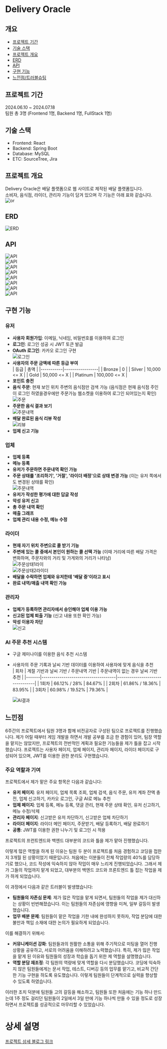 # Delivery Oracle
## 개요
- [프로젝트 기간](#프로젝트-기간)
- [기술 스택](#기술-스택)
- [프로젝트 개요](#프로젝트-개요)
- [ERD](#ERD)
- [API](#API)
- [구현 기능](#구현-기능)
- [느낀점/트러블슈팅](#느낀점)

## 프로젝트 기간
2024.06.10 ~ 2024.07.18  
팀원 총 3명 (Frontend 1명, Backend 1명, FullStack 1명)

## 기술 스택  
- Frontend: React  
- Backend: Spring Boot  
- Database: MySQL  
- ETC: SourceTree, Jira

## 프로젝트 개요
Delivery Oracle은 배달 플랫폼으로 웹 사이트로 제작된 배달 플랫폼입니다.  
소비자, 음식점, 라이더, 관리자 기능이 담겨 있으며 각 기능은 아래 표와 같습니다.  
![or](source/oracel1.png)

## ERD
![ERD](source/erd.png)

## API
![API](source/api1.png)  
![API](source/api2.png)  
![API](source/api3.png)  
![API](source/api4.png)  
![API](source/api5.png)  
![API](source/api6.png)  
![API](source/api7.png)  
![API](source/api8.png)

## 구현 기능

### 유저
- **사용자 회원가입**: 이메일, 닉네임, 비밀번호를 이용하여 로그인
- **로그인**: 로그인 성공 시 JWT 토큰 발급
- **OAuth 로그인**: 카카오 로그인 구현  
  ![로그인](source/1.png)
- **사용자의 주문 금액에 따른 등급 부여**  
  | 등급      | 총액            |
  |-----------|-----------------|
  | Bronze    | 0               |
  | Silver    | 10,000 <= X     |
  | Gold      | 50,000 <= X     |
  | Platinum  | 100,000 <= X    |
- **포인트 충전**
- **음식 주문**: 현재 보인 위치 주변의 음식점만 검색 가능 (음식점은 현재 음식점 주인이 로그인 하였을경우에만 주문가능 웹소켓을 이용하여 로그인 되어있는지 확인) 
  ![주문](source/2.png)
- **주문한 음식 결과 보기**  
  ![주문내역](source/3.png)
- **배달 완료된 음식 리뷰 작성**  
  ![리뷰](source/4.png)
- **업체 신고 기능**

### 업체
- **업체 등록**
- **메뉴 등록**
- **유저가 주문하면 주문내역 확인 가능**
- **주문 상태를 '조리하기', '거절', '라이더 배정'으로 상태 변경 가능** (이는 유저 쪽에서도 변경된 상태를 확인)  
  ![주문내역](source/5.png)
- **유저가 작성한 평가에 대한 답글 작성**
- **악성 유저 신고**
- **총 주문 내역 확인**
- **매출 그래프**
- **업체 관리 내용 수정, 메뉴 수정**

### 라이더
- **현재 자기 위치 주변으로 콜 받기 기능**
- **주변에 있는 콜 중에서 본인이 원하는 콜 선택 가능** (이때 거리에 따른 배달 가격은 변화하며, 주문자와의 거리 및 가게와의 거리가 나타남)  
  ![주문상태1라이](source/6.png)  
  ![주문상태2라이더](source/8.png)
- **배달을 수락하면 업체와 유저한테 '배달 중'이라고 표시**
- **완료 내역/매출 내역 확인 가능**

### 관리자
- **업체가 등록하면 관리자에서 승인해야 업체 이용 가능**
- **신고된 업체 퇴출 기능** (신고 내용 또한 확인 가능)
- **악성 이용자 차단**  
  ![신고](source/9.png)

### AI 주문 추천 시스템
- 구글 제미나이를 이용한 음식 추천 시스템
- 사용자의 주문 기록과 날씨 기반 데이터를 이용하여 사용자에 맞게 음식을 추천  
  | 회차  | 계절 기반과 날씨 기반 / 주문내역 기반 | 주문내역이 없는 경우 날씨 기반 추천 |
  |-------|-------------------------------------|---------------------------------|
  | 1회차 | 66.12% / 28%                        | 84.67%                          |
  | 2회차 | 61.86% / 18.36%                     | 83.95%                          |
  | 3회차 | 60.98% / 19.52%                     | 79.36%                          |  

  ![AI결과](source/main5.png)

## 느낀점
6주간의 프로젝트에서 팀원 3명과 함께 비전공자로 구성된 팀으로 프로젝트를 진행했습니다. 제가 어릴 때부터 게임 개발을 하면서 개발 공부를 조금 한 경험이 있어, 팀장 역할을 맡지는 않았지만, 프로젝트의 전반적인 계획과 필요한 기능들을 제가 틀을 잡고 시작했습니다. 프로젝트는 사용자 페이지, 업체 페이지, 관리자 페이지, 라이더 페이지로 구성되어 있으며, JWT를 이용한 권한 분리도 구현했습니다.

### 주요 역할과 기여
프로젝트에서 제가 맡은 주요 항목은 다음과 같습니다:
- **유저 페이지**: 유저 페이지, 업체 목록 조회, 업체 검색, 음식 주문, 유저 계좌 잔액 충전, 업체 신고하기, 카카오 로그인, 구글 AI로 메뉴 추천
- **업체 페이지**: 업체 등록, 메뉴 등록, 댓글 관리, 현재 주문 상태 확인, 유저 신고하기, 메뉴 수정/삭제
- **관리자 페이지**: 신고받은 유저 차단하기, 신고받은 업체 차단하기
- **라이더 페이지**: 라이더 메인 페이지, 주문받기, 배달 등록하기, 배달 완료하기
- **공통**: JWT를 이용한 권한 나누기 및 로그인 시 적용

프로젝트의 프런트엔드와 백엔드 대부분의 코드와 틀을 제가 맡아 진행했습니다.

이렇게 많은 역할을 하게 된 이유는 팀원 두 분이 프로젝트를 처음 경험하고 코딩을 접한 지 3개월 된 상황이었기 때문입니다. 처음에는 이분들이 전체 작업량의 40%를 담당하기로 했으나, 코드 작성에 익숙하지 않아 작업이 매우 느리게 진행되었습니다. 그래서 제가 그들의 작업까지 맡게 되었고, 대부분의 백엔드 코드와 프론트엔드 틀 잡는 작업을 제가 하게 되었습니다.

이 과정에서 다음과 같은 트러블이 발생했습니다:
- **팀원들의 자존심 문제**: 제가 많은 작업을 맡게 되면서, 팀원들의 작업을 제가 대신하는 상황이 빈번해졌습니다. 이는 팀원들의 자존심에 영향을 미쳐, 일부 갈등이 발생했습니다.
- **업무 배분 문제**: 팀원들이 맡은 작업을 기한 내에 완성하지 못하자, 작업 분담에 대한 불만과 책임 소재에 대한 논의가 필요하게 되었습니다.

이를 해결하기 위해서:
- **커뮤니케이션 강화**: 팀원들과의 원활한 소통을 위해 주기적으로 미팅을 열어 진행 상황을 공유하고, 서로의 어려움을 이해하려고 노력했습니다. 특히, 제가 많은 작업을 맡게 된 이유와 팀원들의 성장과 학습을 돕기 위한 제 역할을 설명했습니다.
- **역할 분담 재조정**: 각 팀원의 역량에 맞게 역할을 다시 분담했습니다. 코딩에 익숙하지 않은 팀원들에게는 문서 작업, 테스트, 디버깅 등의 업무를 맡기고, 비교적 간단한 기능 구현을 하도록 유도했습니다. 이렇게 팀원들이 단계적으로 실력을 향상할 수 있도록 하였습니다.

이러한 조치 덕분에 팀원들 고의 갈등을 해소하고, 팀원들 또한 처음에는 기능 하나 만드는데 1주 정도 걸리던 팀원들이 2일에서 3일 만에 기능 하나씩 만들 수 있을 정도로 성장하면서 프로젝트를 성공적으로 마무리할 수 있었습니다.

# 상세 설명
[프로젝트 상세 블로그 링크](https://yuuki0930.tistory.com/122)
